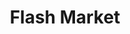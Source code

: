 ---
title: "Flash Market"
url: /fayetteville/flash-market-east-huntsville-road/
shop: convenience
---